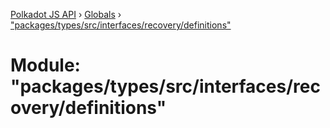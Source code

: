 [Polkadot JS API](../README.md) › [Globals](../globals.md) › ["packages/types/src/interfaces/recovery/definitions"](_packages_types_src_interfaces_recovery_definitions_.md)

# Module: "packages/types/src/interfaces/recovery/definitions"


